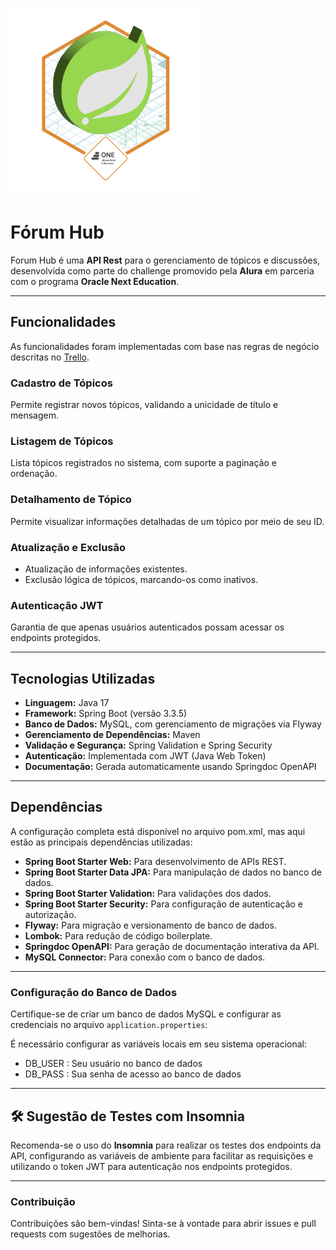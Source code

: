 <div>
    <p>
        <img src="badge_forumhub.png" height="300" tittle="site"> 
    </p>
</div>

# Fórum Hub

Forum Hub é uma **API Rest** para o gerenciamento de tópicos e discussões, desenvolvida como parte do challenge promovido pela **Alura** em parceria com o programa **Oracle Next Education**.

---

## Funcionalidades

As funcionalidades foram implementadas com base nas regras de negócio descritas no [Trello](https://trello.com/b/OKIUKgxe/alura-f%C3%B3rum-challenge-one-sprint-01).

### Cadastro de Tópicos
Permite registrar novos tópicos, validando a unicidade de título e mensagem.

### Listagem de Tópicos
Lista tópicos registrados no sistema, com suporte a paginação e ordenação.

### Detalhamento de Tópico
Permite visualizar informações detalhadas de um tópico por meio de seu ID.

### Atualização e Exclusão
- Atualização de informações existentes.
- Exclusão lógica de tópicos, marcando-os como inativos.

### Autenticação JWT
Garantia de que apenas usuários autenticados possam acessar os endpoints protegidos.

---

## Tecnologias Utilizadas

- **Linguagem:** Java 17
- **Framework:** Spring Boot (versão 3.3.5)
- **Banco de Dados:** MySQL, com gerenciamento de migrações via Flyway
- **Gerenciamento de Dependências:** Maven
- **Validação e Segurança:** Spring Validation e Spring Security
- **Autenticação:** Implementada com JWT (Java Web Token)
- **Documentação:** Gerada automaticamente usando Springdoc OpenAPI

---

## Dependências

A configuração completa está disponível no arquivo pom.xml, mas aqui estão as principais dependências utilizadas:

- **Spring Boot Starter Web:** Para desenvolvimento de APIs REST.
- **Spring Boot Starter Data JPA:** Para manipulação de dados no banco de dados.
- **Spring Boot Starter Validation:** Para validações dos dados.
- **Spring Boot Starter Security:** Para configuração de autenticação e autorização.
- **Flyway:** Para migração e versionamento de banco de dados.
- **Lombok:** Para redução de código boilerplate.
- **Springdoc OpenAPI:** Para geração de documentação interativa da API.
- **MySQL Connector:** Para conexão com o banco de dados.


---
### Configuração do Banco de Dados

Certifique-se de criar um banco de dados MySQL e configurar as credenciais no arquivo `application.properties`:

É necessário configurar as variáveis locais em seu sistema operacional:

- DB_USER : Seu usuário no banco de dados
- DB_PASS : Sua senha de acesso ao banco de dados

---

## 🛠️ Sugestão de Testes com Insomnia
Recomenda-se o uso do **Insomnia** para realizar os testes dos endpoints da API, configurando as variáveis de ambiente para facilitar as requisições e utilizando o token JWT para autenticação nos endpoints protegidos.

---


### Contribuição

Contribuições são bem-vindas! Sinta-se à vontade para abrir issues e pull requests com sugestões de melhorias.

